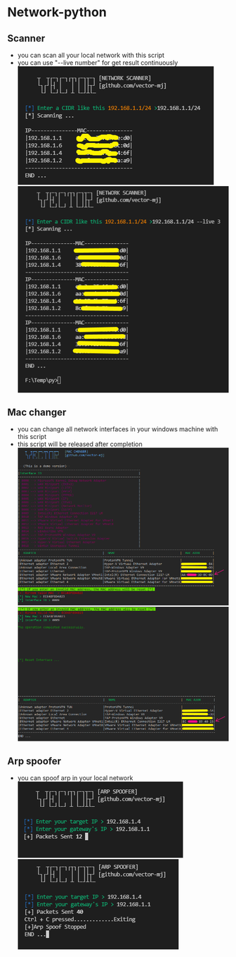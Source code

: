 # Network-python

## Scanner
  - you can scan all your local network with this script<br />
  - you can use "--live number" for get result continuously<br />
![alt text](https://github.com/vector-mj/Network-python/blob/master/photos/scanner.PNG?raw=true)
![alt text](https://github.com/vector-mj/Network-python/blob/master/photos/scanner2.PNG?raw=true)
## Mac changer
  - you can change all network interfaces in your windows machine with this script<br />
  - this script will be released after completion<br />
![alt text](https://github.com/vector-mj/Network-python/blob/master/photos/mac1.PNG?raw=true)
![alt text](https://github.com/vector-mj/Network-python/blob/master/photos/mac2.PNG?raw=true)
## Arp spoofer
  - you can spoof arp in your local network<br />
![alt text](https://github.com/vector-mj/Network-python/blob/master/photos/arp.PNG?raw=true)
![alt text](https://github.com/vector-mj/Network-python/blob/master/photos/arp2.png?raw=true)
